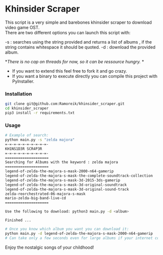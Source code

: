 # Khinsider Scraper
This script is a very simple and barebones khinsider scraper to download video game OST.  
There are two different options you can launch this script with:  
  
  -s : searches using the string provided and returns a list of albums , if the string contains whitespace it should be quoted.
  -d : download the provided album.  

**There is no cap on threads for now, so it can be ressource hungry.*  *

- If you want to extend this feel free to fork it and go crazy.  
- If you want a binary to execute directly you can compile this project with PyInstaller.  

### Installation
```bash
git clone git@github.com:Ramoreik/khinsider_scraper.git
cd khinsider_scraper
pip3 install -r requirements.txt
```

### Usage
```bash
# Example of search:
python main.py -s "zelda majora"
=-=-=-=-=-=-=-=-=-=-
KH1NS1D3R SCR4P3R
=-=-=-=-=-=-=-=-=-=-
====================
Searching for Albums with the keyword : zelda majora
====================
legend-of-zelda-the-majora-s-mask-2000-n64-gamerip
legend-of-zelda-the-majora-s-mask-the-complete-soundtrack-collection
legend-of-zelda-the-majora-s-mask-3d-2015-3ds-gamerip
legend-of-zelda-the-majora-s-mask-3d-original-soundtrack
legend-of-zelda-the-majora-s-mask-3d-original-sound-track
zelda-reorchestrated-06-majora-s-mask
mario-zelda-big-band-live-cd
====================

Use the following to download: python3 main.py -d <album>

Finished ...

# Once you know which album you want you can download it:
python main.py -d legend-of-zelda-the-majora-s-mask-2000-n64-gamerip
# Can take only a few seconds even for large albums if your internet connection is good.
```

Enjoy the nostalgic songs of your childhood!
